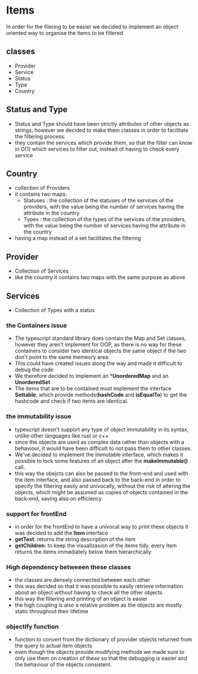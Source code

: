 # Items

In order for the filering to be easier we decided to implement an object oriented way to organise the items to be filtered

## classes

- Provider
- Service
- Status
- Type
- Country

## Status and Type

- Status and Type should have been strictly attributes of other objects as strings, however we decided to make them classes in order to facilitate the filtering process.
- they contain the services which provide them, so that the filter can know in O(1) which services to filter out, instead of having to check every service

## Country

- collection of Providers
- it contains two maps:
  - Statuses : the collection of the statuses of the services of the providers, with the value being the number of services having the attribute in the country
  - Types : the collection of the types of the services of the providers, with the value being the number of services having the attribute in the country
- having a map instead of a set facilitates the filtering

## Provider

- Collection of Services
- like the country it contains two maps with the same purpose as above

## Services

- Collection of Types with a status

### the Containers issue

- The typescript standard library does contain the Map and Set classes, however they aren't implement for OOP, as there is no way for these containers to consider two identical objects the same object if the two don't point to the same memeory area.
- This could have created issues along the way and made it difficult to debug the code
- We therefore decided to implement an ***UnorderedMap** and an **UnorderedSet**
- The items that are to be contained must implement the interface **Settable**, which provide methods(**hashCode** and **isEqualTo**) to get the hashcode and check if two items are identical.

### the immutability issue

- typescript doesn't support any type of object immutability in its syntax, unlike other languages like rust or c++
- since the objects are used as complex data rather than objects with a behaviour, it would have been difficult to not pass them to other classes.
- We've decided to implement the Immutable interface, which makes it possible to lock some features of an object after the **makeImmutable()** call.
- this way the obejcts can also be passed to the front-end and used with the item interface, and also passed back to the back-end in order to specify the filtering easily and univocally, without the risk of altering the objects, which might be assumed as copies of objects contained in the back-end, saving also on efficiency

### support for frontEnd

- in order for the frontEnd to have a univocal way to print these objects it was decided to add the **Item** interface
- **getText**: returns the string description of the item
- **getChildren**: to keep the visualizasion of the items tidy, every item returns the items immediately below them hierarchically

### High dependency betweeen these classes

- the classes are densely connected between each other
- this was decided so that it was possible to easily retrieve information about an object without having to check all the other objects
- this way the filtering and printing of an object is easier
- the high coupling is also a relative problem as the objects are mostly static throughout their lifetime

### objectify function

- function to convert from the dictionary of provider objects returned from the query to actual item objects
- even though the objects provide modifying methods we made sure to only use them on creation of these so that the debugging is easier and the behaviour of the objects consistent.
